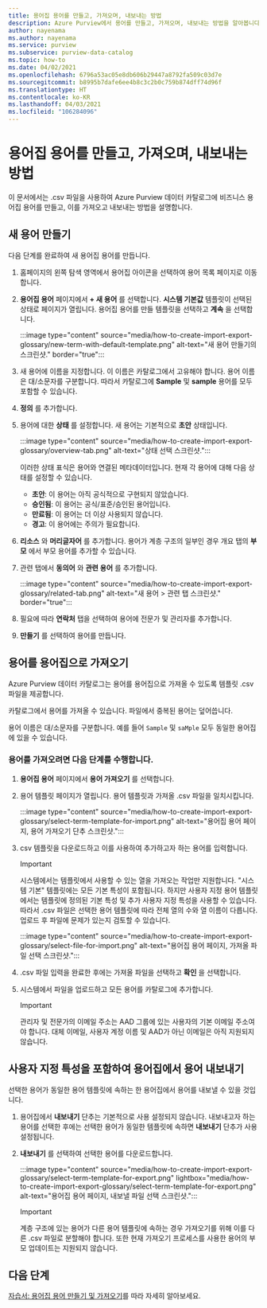 ```yaml
---
title: 용어집 용어를 만들고, 가져오며, 내보내는 방법
description: Azure Purview에서 용어를 만들고, 가져오며, 내보내는 방법을 알아봅니다.
author: nayenama
ms.author: nayenama
ms.service: purview
ms.subservice: purview-data-catalog
ms.topic: how-to
ms.date: 04/02/2021
ms.openlocfilehash: 6796a53ac05e8db606b29447a8792fa509c03d7e
ms.sourcegitcommit: b8995b7dafe6ee4b8c3c2b0c759b874dff74d96f
ms.translationtype: HT
ms.contentlocale: ko-KR
ms.lasthandoff: 04/03/2021
ms.locfileid: "106284096"
---
```

# <a name="how-to-create-import-and-export-glossary-terms"></a>용어집 용어를 만들고, 가져오며, 내보내는 방법

이 문서에서는 .csv 파일을 사용하여 Azure Purview 데이터 카탈로그에 비즈니스 용어집 용어를 만들고, 이를 가져오고 내보내는 방법을 설명합니다.

## <a name="create-a-new-term"></a>새 용어 만들기

다음 단계를 완료하여 새 용어집 용어를 만듭니다.

1. 홈페이지의 왼쪽 탐색 영역에서 용어집 아이콘을 선택하여 용어 목록 페이지로 이동합니다.

2. **용어집 용어** 페이지에서 **+ 새 용어** 를 선택합니다. **시스템 기본값** 템플릿이 선택된 상태로 페이지가 열립니다. 용어집 용어를 만들 템플릿을 선택하고 **계속** 을 선택합니다.

   :::image type="content" source="media/how-to-create-import-export-glossary/new-term-with-default-template.png" alt-text="새 용어 만들기의 스크린샷." border="true":::

3. 새 용어에 이름을 지정합니다. 이 이름은 카탈로그에서 고유해야 합니다. 용어 이름은 대/소문자를 구분합니다. 따라서 카탈로그에 **Sample** 및 **sample** 용어를 모두 포함할 수 있습니다.

4. **정의** 를 추가합니다.

5. 용어에 대한 **상태** 를 설정합니다. 새 용어는 기본적으로 **초안** 상태입니다.

   :::image type="content" source="media/how-to-create-import-export-glossary/overview-tab.png" alt-text="상태 선택 스크린샷.":::

   이러한 상태 표식은 용어와 연결된 메타데이터입니다. 현재 각 용어에 대해 다음 상태를 설정할 수 있습니다.

   - **초안**: 이 용어는 아직 공식적으로 구현되지 않았습니다.
   - **승인됨**: 이 용어는 공식/표준/승인된 용어입니다.
   - **만료됨**: 이 용어는 더 이상 사용되지 않습니다.
   - **경고**: 이 용어에는 주의가 필요합니다.

6. **리소스** 와 **머리글자어** 를 추가합니다. 용어가 계층 구조의 일부인 경우 개요 탭의 **부모** 에서 부모 용어를 추가할 수 있습니다.

7. 관련 탭에서 **동의어** 와 **관련 용어** 를 추가합니다.

   :::image type="content" source="media/how-to-create-import-export-glossary/related-tab.png" alt-text="새 용어 > 관련 탭 스크린샷." border="true":::

8. 필요에 따라 **연락처** 탭을 선택하여 용어에 전문가 및 관리자를 추가합니다.

9. **만들기** 를 선택하여 용어를 만듭니다.

## <a name="import-terms-into-the-glossary"></a>용어를 용어집으로 가져오기

Azure Purview 데이터 카탈로그는 용어를 용어집으로 가져올 수 있도록 템플릿 .csv 파일을 제공합니다.

카탈로그에서 용어를 가져올 수 있습니다. 파일에서 중복된 용어는 덮어씁니다.

용어 이름은 대/소문자를 구분합니다. 예를 들어 `Sample` 및 `saMple` 모두 동일한 용어집에 있을 수 있습니다.

### <a name="to-import-terms-follow-these-steps"></a>용어를 가져오려면 다음 단계를 수행합니다.

1. **용어집 용어** 페이지에서 **용어 가져오기** 를 선택합니다.

2. 용어 템플릿 페이지가 열립니다. 용어 템플릿과 가져올 .csv 파일을 일치시킵니다.

   :::image type="content" source="media/how-to-create-import-export-glossary/select-term-template-for-import.png" alt-text="용어집 용어 페이지, 용어 가져오기 단추 스크린샷.":::

3. csv 템플릿을 다운로드하고 이를 사용하여 추가하고자 하는 용어를 입력합니다.

   > [!Important]
   > 시스템에서는 템플릿에서 사용할 수 있는 열을 가져오는 작업만 지원합니다. "시스템 기본" 템플릿에는 모든 기본 특성이 포함됩니다.
   > 하지만 사용자 지정 용어 템플릿에서는 템플릿에 정의된 기본 특성 및 추가 사용자 지정 특성을 사용할 수 있습니다. 따라서 .csv 파일은 선택한 용어 템플릿에 따라 전체 열의 수와 열 이름이 다릅니다. 업로드 후 파일에 문제가 있는지 검토할 수 있습니다.

   :::image type="content" source="media/how-to-create-import-export-glossary/select-file-for-import.png" alt-text="용어집 용어 페이지, 가져올 파일 선택 스크린샷.":::

4. .csv 파일 입력을 완료한 후에는 가져올 파일을 선택하고 **확인** 을 선택합니다.

5. 시스템에서 파일을 업로드하고 모든 용어를 카탈로그에 추가합니다.
 
   > [!Important]
   > 관리자 및 전문가의 이메일 주소는 AAD 그룹에 있는 사용자의 기본 이메일 주소여야 합니다. 대체 이메일, 사용자 계정 이름 및 AAD가 아닌 이메일은 아직 지원되지 않습니다. 

## <a name="export-terms-from-glossary-with-custom-attributes"></a>사용자 지정 특성을 포함하여 용어집에서 용어 내보내기

선택한 용어가 동일한 용어 템플릿에 속하는 한 용어집에서 용어를 내보낼 수 있을 것입니다.

1. 용어집에서 **내보내기** 단추는 기본적으로 사용 설정되지 않습니다. 내보내고자 하는 용어를 선택한 후에는 선택한 용어가 동일한 템플릿에 속하면 **내보내기** 단추가 사용 설정됩니다.

2. **내보내기** 를 선택하여 선택한 용어를 다운로드합니다.

   :::image type="content" source="media/how-to-create-import-export-glossary/select-term-template-for-export.png" lightbox="media/how-to-create-import-export-glossary/select-term-template-for-export.png" alt-text="용어집 용어 페이지, 내보낼 파일 선택 스크린샷.":::

   > [!Important]
   > 계층 구조에 있는 용어가 다른 용어 템플릿에 속하는 경우 가져오기를 위해 이를 다른 .csv 파일로 분할해야 합니다. 또한 현재 가져오기 프로세스를 사용한 용어의 부모 업데이트는 지원되지 않습니다.

## <a name="next-steps"></a>다음 단계

[자습서: 용어집 용어 만들기 및 가져오기](tutorial-import-create-glossary-terms.md)를 따라 자세히 알아보세요.
